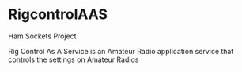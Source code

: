 RigcontrolAAS
=============

Ham Sockets Project

Rig Control As A Service is an Amateur Radio application service that controls the settings on Amateur Radios
